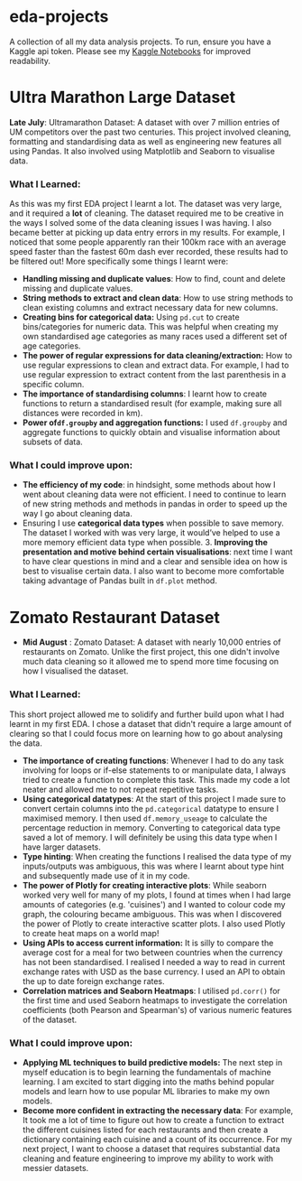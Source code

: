 # eda-projects

A collection of all my data analysis projects. To run, ensure you have a Kaggle api token. Please see my [Kaggle Notebooks](https://www.kaggle.com/lizzywhite1/code) for improved readability.
# Ultra Marathon Large Dataset
**Late July**: Ultramarathon Dataset: A dataset with over 7 million entries of UM competitors over the past two centuries. This project involved cleaning, formatting and standardising data as well as engineering new features all using Pandas. It also involved using Matplotlib and Seaborn to visualise data.
### What I Learned: 
As this was my first EDA project I learnt a lot. The dataset was very large, and it required a **lot** of cleaning. The dataset required me to be creative in the ways I solved some of the data cleaning issues I was having. I also became better at picking up data entry errors in my results. For example, I noticed that some people apparently ran their 100km race with an average speed faster than the fastest 60m dash ever recorded, these results had to be filtered out!  More specifically some things I learnt were: 
- **Handling missing and duplicate values**: How to find, count and delete missing and duplicate values.
- **String methods to extract and clean data**: How to use string methods to clean existing columns and extract necessary data for new columns.
- **Creating bins for categorical data:** Using `pd.cut` to create bins/categories for numeric data. This was helpful when creating my own standardised age categories as many races used a different set of age categories.
- **The power of regular expressions for data cleaning/extraction:** How to use regular expressions to clean and extract data. For example, I had to use regular expression to extract content from the last parenthesis in a specific column.
- **The importance of standardising columns**: I learnt how to create functions to return a standardised result (for example, making sure all distances were recorded in km).
- **Power of`df.groupby` and aggregation functions:** I used `df.groupby` and aggregate functions to quickly obtain and visualise information about subsets of data.
### What I could improve upon:
- **The efficiency of my code**: in hindsight, some methods about how I went about cleaning data were not efficient. I need to continue to learn of new string methods and methods in pandas in order to speed up the way I go about cleaning data.    
- Ensuring I use **categorical data types** when possible to save memory. The dataset I worked with was very large, it would’ve helped to use a more memory efficient data type when possible.
  3. **Improving the presentation and motive behind certain visualisations**: next time I want to have clear questions in mind and a clear and sensible idea on how is best to visualise certain data. I also want to become more comfortable taking advantage of Pandas built in `df.plot` method.
# Zomato Restaurant Dataset
- **Mid August** : Zomato Dataset: A dataset with nearly 10,000 entries of restaurants on Zomato. Unlike the first project, this one didn't involve much data cleaning so it allowed me to spend more time focusing on how I visualised the dataset.  
### What I Learned: 
This short project allowed me to solidify and further build upon what I had learnt in my first EDA. I chose a dataset that didn't require a large amount of clearing so that I could focus more on learning how to go about analysing the data. 
- **The importance of creating functions**: Whenever I had to do any task involving for loops or if-else statements to or manipulate data, I always tried to create a function to complete this task. This made my code a lot neater and allowed me to not repeat repetitive tasks.
- **Using categorical datatypes**: At the start of this project I made sure to convert certain columns into the `pd.categorical` datatype to ensure I maximised memory. I then used `df.memory_useage` to calculate the percentage reduction in memory. Converting to categorical data type saved a lot of memory. I will definitely be using this data type when I have larger datasets.
- **Type hinting**: When creating the functions I realised the data type of my inputs/outputs was ambiguous, this was where I learnt about type hint and subsequently made use of it in my code.
- **The power of Plotly for creating interactive plots**: While seaborn worked very well for many of my plots, I found at times when I had large amounts of categories (e.g. 'cuisines') and I wanted to colour code my graph, the colouring became ambiguous. This was when I discovered the power of Plotly to create interactive scatter plots. I also used Plotly to create heat maps on a world map!
- **Using APIs to access current information:** It is silly to compare the average cost for a meal for two between countries when the currency has not been standardised. I realised I needed a way to read in current exchange rates with USD as the base currency. I used an API to obtain the up to date foreign exchange rates.
- **Correlation matrices and Seaborn Heatmaps**: I utilised `pd.corr()` for the first time and used Seaborn heatmaps to investigate the correlation coefficients (both Pearson and Spearman's) of various numeric features of the dataset.
### What I could improve upon: 
- **Applying ML techniques to build predictive models:**  The next step in myself education is to begin learning the fundamentals of machine learning. I am excited to start digging into the maths behind popular models and learn how to use popular ML libraries to make my own models.
- **Become more confident in extracting the necessary data**: For example, It took me a lot of time to figure out how to create a function to extract the different cuisines listed for each restaurants and then create a dictionary containing each cuisine and a count of its occurrence. For my next project, I want to choose a dataset that requires substantial data cleaning and feature engineering to improve my ability to work with messier datasets. 
